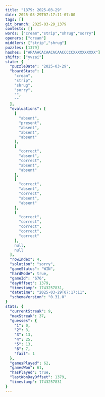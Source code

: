 ```yaml
---
title: "1379: 2025-03-29"
date: 2025-03-29T07:17:11-07:00
tags: []
git_branch: 2025-03-29_1379
contests: []
words: ["cream","strip","shrug","sorry"]
openers: ["cream"]
middlers: ["strip","shrug"]
puzzles: [1379]
hashes: ["APAAACACAACACAACCCCCXXXXXXXXXX"]
shifts: ["yvzai"]
state: {
  "puzzleDate": "2025-03-29",
  "boardState": [
    "cream",
    "strip",
    "shrug",
    "sorry",
    "",
    ""
  ],
  "evaluations": [
    [
      "absent",
      "present",
      "absent",
      "absent",
      "absent"
    ],
    [
      "correct",
      "absent",
      "correct",
      "absent",
      "absent"
    ],
    [
      "correct",
      "absent",
      "correct",
      "absent",
      "absent"
    ],
    [
      "correct",
      "correct",
      "correct",
      "correct",
      "correct"
    ],
    null,
    null
  ],
  "rowIndex": 4,
  "solution": "sorry",
  "gameStatus": "WIN",
  "hardMode": true,
  "gameId": "676",
  "dayOffset": 1379,
  "timestamp": 1743257831,
  "datetime": "2025-03-29T07:17:11",
  "schemaVersion": "0.31.0"
}
stats: {
  "currentStreak": 9,
  "maxStreak": 37,
  "guesses": {
    "1": 0,
    "2": 3,
    "3": 13,
    "4": 25,
    "5": 13,
    "6": 7,
    "fail": 1
  },
  "gamesPlayed": 62,
  "gamesWon": 61,
  "hasPlayed": true,
  "lastWonDayOffset": 1379,
  "timestamp": 1743257831
}
---
```

<!-- more -->

